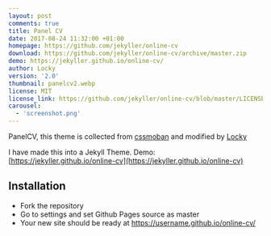 ```yaml
---
layout: post
comments: true
title: Panel CV
date: 2017-08-24 11:32:00 +01:00
homepage: https://github.com/jekyller/online-cv
download: https://github.com/jekyller/online-cv/archive/master.zip
demo: https://jekyller.github.io/online-cv/
author: Locky
version: '2.0'
thumbnail: panelcv2.webp
license: MIT
license_link: https://github.com/jekyller/online-cv/blob/master/LICENSE
carousel:
  - 'screenshot.png'
---
```


PanelCV, this theme is collected from [cssmoban](https://www.cssmoban.com/) and modified by [Locky](https://github.com/junlulocky)

I have made this into a Jekyll Theme. Demo: [https://jekyller.github.io/online-cv](https://jekyller.github.io/online-cv)

## Installation

* Fork the repository
* Go to settings and set Github Pages source as master
* Your new site should be ready at https://username.github.io/online-cv/
